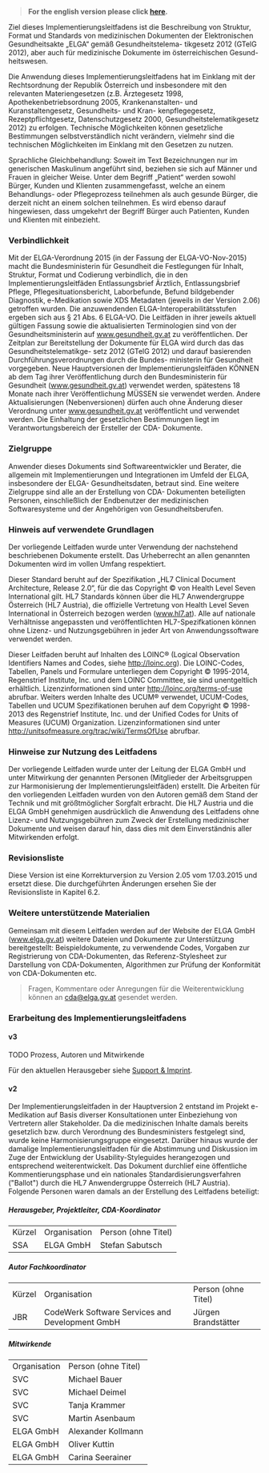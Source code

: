 > **For the english version please click [here](index_en.html).**

Ziel dieses Implementierungsleitfadens ist die Beschreibung von Struktur, Format und Standards von medizinischen Dokumenten der Elektronischen Gesundheitsakte „ELGA“ gemäß Gesundheitstelema- tikgesetz 2012 (GTelG 2012), aber auch für medizinische Dokumente im österreichischen Gesund- heitswesen.

Die Anwendung dieses Implementierungsleitfadens hat im Einklang mit der Rechtsordnung der Republik Österreich und insbesondere mit den relevanten Materiengesetzen (z.B. Ärztegesetz 1998, Apothekenbetriebsordnung 2005, Krankenanstalten- und Kuranstaltengesetz, Gesundheits- und Kran- kenpflegegesetz, Rezeptpflichtgesetz, Datenschutzgesetz 2000, Gesundheitstelematikgesetz 2012) zu erfolgen. Technische Möglichkeiten können gesetzliche Bestimmungen selbstverständlich nicht verändern, vielmehr sind die technischen Möglichkeiten im Einklang mit den Gesetzen zu nutzen.

Sprachliche Gleichbehandlung: Soweit im Text Bezeichnungen nur im generischen Maskulinum angeführt sind, beziehen sie sich auf Männer und Frauen in gleicher Weise. Unter dem Begriff
„Patient“ werden sowohl Bürger, Kunden und Klienten zusammengefasst, welche an einem Behandlungs- oder Pflegeprozess teilnehmen als auch gesunde Bürger, die derzeit nicht an einem solchen teilnehmen. Es wird ebenso darauf hingewiesen, dass umgekehrt der Begriff Bürger auch Patienten, Kunden und Klienten mit einbezieht.

### Verbindlichkeit
Mit der ELGA-Verordnung 2015 (in der Fassung der ELGA-VO-Nov-2015) macht die Bundesministerin für Gesundheit die Festlegungen für Inhalt, Struktur, Format und Codierung verbindlich, die in den Implementierungsleitfäden Entlassungsbrief Ärztlich, Entlassungsbrief Pflege, Pflegesituationsbericht, Laborbefunde, Befund bildgebender Diagnostik, e-Medikation sowie XDS Metadaten (jeweils in der Version 2.06) getroffen wurden. Die anzuwendenden ELGA-Interoperabilitätsstufen ergeben sich aus
§ 21 Abs. 6 ELGA-VO. Die Leitfäden in ihrer jeweils aktuell gültigen Fassung sowie die aktualisierten Terminologien sind von der Gesundheitsministerin auf www.gesundheit.gv.at zu veröffentlichen. Der Zeitplan zur Bereitstellung der Dokumente für ELGA wird durch das das Gesundheitstelematikge- setz 2012 (GTelG 2012) und darauf basierenden Durchführungsverordnungen durch die Bundes- ministerin für Gesundheit vorgegeben.
Neue Hauptversionen der Implementierungsleitfäden KÖNNEN ab dem Tag ihrer Veröffentlichung durch den Bundesministerin für Gesundheit (www.gesundheit.gv.at) verwendet werden, spätestens 18 Monate nach ihrer Veröffentlichung MÜSSEN sie verwendet werden. Andere Aktualisierungen (Nebenversionen) dürfen auch ohne Änderung dieser Verordnung unter www.gesundheit.gv.at veröffentlicht und verwendet werden.
Die Einhaltung der gesetzlichen Bestimmungen liegt im Verantwortungsbereich der Ersteller der CDA- Dokumente.

### Zielgruppe
Anwender dieses Dokuments sind Softwareentwickler und Berater, die allgemein mit Implementierungen und Integrationen im Umfeld der ELGA, insbesondere der ELGA- Gesundheitsdaten, betraut sind. Eine weitere Zielgruppe sind alle an der Erstellung von CDA- Dokumenten beteiligten Personen, einschließlich der Endbenutzer der medizinischen Softwaresysteme und der Angehörigen von Gesundheitsberufen.

### Hinweis auf verwendete Grundlagen
Der vorliegende Leitfaden wurde unter Verwendung der nachstehend beschriebenen Dokumente erstellt. Das Urheberrecht an allen genannten Dokumenten wird im vollen Umfang respektiert.

Dieser Standard beruht auf der Spezifikation „HL7 Clinical Document Architecture, Release 2.0“, für die das Copyright © von Health Level Seven International gilt. HL7 Standards können über die HL7 Anwendergruppe Österreich (HL7 Austria), die offizielle Vertretung von Health Level Seven International in Österreich bezogen werden (www.hl7.at). Alle auf nationale Verhältnisse angepassten und veröffentlichten HL7-Spezifkationen können ohne Lizenz- und Nutzungsgebühren in jeder Art von Anwendungssoftware verwendet werden.

Dieser Leitfaden beruht auf Inhalten des LOINC® (Logical Observation Identifiers Names and Codes, siehe http://loinc.org). Die LOINC-Codes, Tabellen, Panels und Formulare unterliegen dem Copyright
© 1995-2014, Regenstrief Institute, Inc. und dem LOINC Committee, sie sind unentgeltlich erhältlich. Lizenzinformationen sind unter http://loinc.org/terms-of-use abrufbar. Weiters werden Inhalte des UCUM® verwendet, UCUM-Codes, Tabellen und UCUM Spezifikationen beruhen auf dem Copyright
© 1998-2013 des Regenstrief Institute, Inc. und der Unified Codes for Units of Measures (UCUM) Organization. Lizenzinformationen sind unter http://unitsofmeasure.org/trac/wiki/TermsOfUse abrufbar.

### Hinweise zur Nutzung des Leitfadens
Der vorliegende Leitfaden wurde unter der Leitung der ELGA GmbH und unter Mitwirkung der genannten Personen (Mitglieder der Arbeitsgruppen zur Harmonisierung der Implementierungsleitfäden) erstellt. Die Arbeiten für den vorliegenden Leitfaden wurden von den Autoren gemäß dem Stand der Technik und mit größtmöglicher Sorgfalt erbracht. Die HL7 Austria und die ELGA GmbH genehmigen ausdrücklich die Anwendung des Leitfadens ohne Lizenz- und Nutzungsgebühren zum Zweck der Erstellung medizinischer Dokumente und weisen darauf hin, dass dies mit dem Einverständnis aller Mitwirkenden erfolgt.

### Revisionsliste
Diese Version ist eine Korrekturversion zu Version 2.05 vom 17.03.2015 und ersetzt diese. Die durchgeführten Änderungen ersehen Sie der Revisionsliste in Kapitel 6.2.

### Weitere unterstützende Materialien
Gemeinsam mit diesem Leitfaden werden auf der Website der ELGA GmbH (www.elga.gv.at) weitere Dateien und Dokumente zur Unterstützung bereitgestellt: Beispieldokumente, zu verwendende Codes, Vorgaben zur Registrierung von CDA-Dokumenten, das Referenz-Stylesheet zur Darstellung von CDA-Dokumenten, Algorithmen zur Prüfung der Konformität von CDA-Dokumenten etc.

> Fragen, Kommentare oder Anregungen für die Weiterentwicklung können an cda@elga.gv.at gesendet werden. 

### Erarbeitung des Implementierungsleitfadens
#### v3
TODO Prozess, Autoren und Mitwirkende

Für den aktuellen Herausgeber siehe [Support & Imprint](support_de.html#impressum).

#### v2
Der Implementierungsleitfaden in der Hauptversion 2 entstand im Projekt e-Medikation auf Basis diverser Konsultationen unter Einbeziehung von Vertretern aller Stakeholder. Da die medizinischen Inhalte damals bereits gesetzlich bzw. durch Verordnung des Bundesministers festgelegt sind, wurde keine Harmonisierungsgruppe eingesetzt. Darüber hinaus wurde der damalige Implementierungsleitfaden für die Abstimmung und Diskussion im Zuge der Entwicklung der Usability-Styleguides herangezogen und entsprechend weiterentwickelt. Das Dokument durchlief eine öffentliche Kommentierungsphase und ein nationales Standardisierungsverfahren ("Ballot") durch die HL7 Anwendergruppe Österreich (HL7 Austria). Folgende Personen waren damals an der Erstellung des Leitfadens beteiligt:

##### Herausgeber, Projektleiter, CDA-Koordinator
<table>
    <tr>
        <td>Kürzel</td>
        <td>Organisation</td>
        <td>Person (ohne Titel)</td>
    </tr>
    <tr>
        <td>SSA</td>
        <td>ELGA GmbH</td>
        <td>Stefan Sabutsch</td>
    </tr>
</table>

##### Autor Fachkoordinator
<table>
    <tr>
        <td>Kürzel</td>
        <td>Organisation</td>
        <td>Person (ohne Titel)</td>
    </tr>
    <tr>
        <td>JBR</td>
        <td>CodeWerk	Software	Services	and Development GmbH</td>
        <td>Jürgen Brandstätter</td>
    </tr>
</table>

##### Mitwirkende
<table>
    <tr>
        <td>Organisation</td>
        <td>Person (ohne Titel)</td>
    </tr>
    <tr>
        <td>SVC</td>
        <td>Michael Bauer</td>
    </tr>
    <tr>
        <td>SVC</td>
        <td>Michael Deimel</td>
    </tr>
    <tr>
        <td>SVC</td>
        <td>Tanja Krammer</td>
    </tr>
    <tr>
        <td>SVC</td>
        <td>Martin Asenbaum</td>
    </tr>
    <tr>
        <td>ELGA GmbH</td>
        <td>Alexander Kollmann</td>
    </tr>
    <tr>
        <td>ELGA GmbH</td>
        <td>Oliver Kuttin</td>
    </tr>
    <tr>
        <td>ELGA GmbH</td>
        <td>Carina Seerainer</td>
    </tr>
</table>